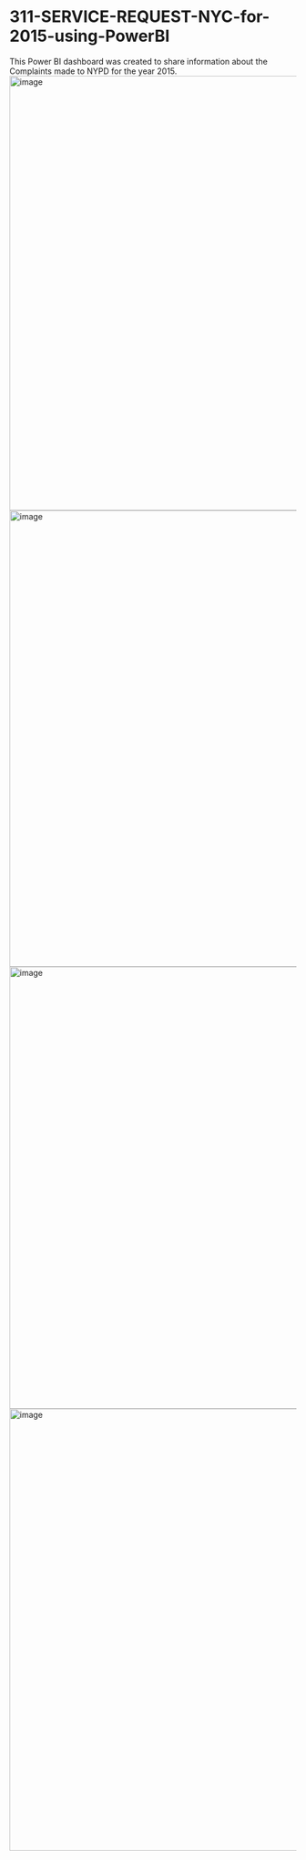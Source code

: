 # 311-SERVICE-REQUEST-NYC-for-2015-using-PowerBI
This Power BI dashboard was created to share information about the Complaints made to NYPD for the year 2015.
<img width="1297" height="763" alt="image" src="https://github.com/user-attachments/assets/88c97e1b-8dd2-4131-9b2d-c6c314777a88" />
<img width="1380" height="801" alt="image" src="https://github.com/user-attachments/assets/aaed751e-65d7-4f37-9a7f-180c14e96418" />
<img width="1373" height="776" alt="image" src="https://github.com/user-attachments/assets/ed6aaf97-bea5-4ad1-8af9-28752001ce79" />
<img width="1354" height="776" alt="image" src="https://github.com/user-attachments/assets/4ccef2c4-6587-42ad-9390-054ff59bf4cf" />



